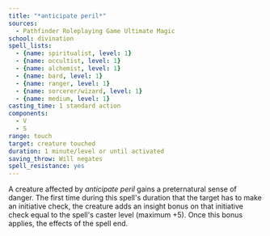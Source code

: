 ```yaml
---
title: "*anticipate peril*"
sources:
  - Pathfinder Roleplaying Game Ultimate Magic
school: divination
spell_lists:
  - {name: spiritualist, level: 1}
  - {name: occultist, level: 1}
  - {name: alchemist, level: 1}
  - {name: bard, level: 1}
  - {name: ranger, level: 1}
  - {name: sorcerer/wizard, level: 1}
  - {name: medium, level: 1}
casting_time: 1 standard action
components:
  - V
  - S
range: touch
target: creature touched
duration: 1 minute/level or until activated
saving_throw: Will negates
spell_resistance: yes
---
```


A creature affected by *anticipate peril* gains a preternatural sense of danger. The first time during this spell's duration that the target has to make an initiative check, the creature adds an insight bonus on that initiative check equal to the spell's caster level (maximum +5). Once this bonus applies, the effects of the spell end.

